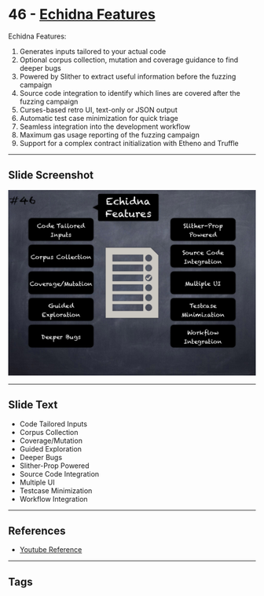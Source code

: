 
# 46 - [Echidna Features](./Echidna%20Features.md)

Echidna Features:

1. Generates inputs tailored to your actual code
2. Optional corpus collection, mutation and coverage guidance to find deeper bugs
3. Powered by Slither to extract useful information before the fuzzing campaign
4. Source code integration to identify which lines are covered after the fuzzing campaign
5. Curses-based retro UI, text-only or JSON output
6. Automatic test case minimization for quick triage
7. Seamless integration into the development workflow
8. Maximum gas usage reporting of the fuzzing campaign
9. Support for a complex contract initialization with Etheno and Truffle
___
## Slide Screenshot
![046.png](../../images/6.Audit%20Techniques%20and%20Tools%20101/046.png)
___
## Slide Text
- Code Tailored Inputs
- Corpus Collection
- Coverage/Mutation
- Guided Exploration
- Deeper Bugs
- Slither-Prop Powered
- Source Code Integration
- Multiple UI
- Testcase Minimization
- Workflow Integration
___
## References
- [Youtube Reference](https://youtu.be/QmD2bJUe140?t=245)
___
## Tags
